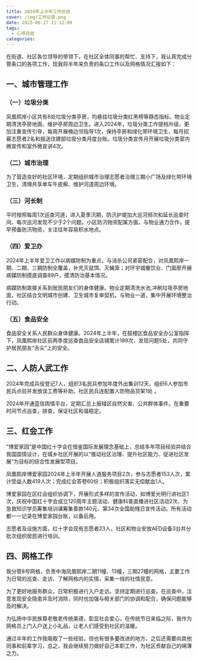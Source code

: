 ```yaml
---
title: 2024年上半年工作总结
cover: /img/工作记录.png
date: 2025-06-27 11:12:09
tags:
  - 心得总结
categories:
---
```


在街道、社区各位领导的带领下，在社区全体同事的帮忙、支持下，我认真完成分管条口的各项工作，现我将半年来负责的条口工作以及网格情况汇报如下：

## 一、城市管理工作

### （一）垃圾分类

凤凰熙岸小区共有8处垃圾分类亭房，均悬挂垃圾分类红黑榜等静态指标。物业定期清洗亭房地面、维护亭房周边卫生。进入2024年，垃圾分类工作提档升级，更加注重宣传引导，每周开展桶边邻指导1次，保持亭房和绿化带环境卫生，每月招募志愿者2名和报送住建部垃圾分类月度台账。垃圾分类宣传月开展垃圾分类室内微宣传和室外微宣讲4次。

### （二）城市治理

为了营造良好的社区环境，定期组织城市治理志愿者治理三期小广场及绿化带环境卫生，清理共享单车牛皮癣、维护河道周边环境。

### （三）河长制

平时按照每周1次巡查河道，进入夏季汛期，防汛护堤加大巡河频次和延长巡查时间，每次巡河发现不少于2个问题。小区防汛物资配属方面，与物业通力合作，提早预备防汛物资，关注往年容易积水地点。

### （四）爱卫办

2024年上半年爱卫工作以病媒防制为重点，与消杀公司紧密配合，对凤凰熙岸一期、二期、三期防制全覆盖，补充灭鼠饵、灭蝇笼；对环宇城餐饮业、门面房开展病媒防制摸底调查89户，摸清防治基本情况。

病媒防制直接关系到居民朋友们的身体健康。物业定期清洗水池,冲刷垃圾亭房地面，社区结合文明城市创建、卫生城市复审契机，与物业一道，集中开展环境整治行动。

### （五）食品安全

食品安全关系人民群众身体健康。2024年上半年，在鼓楼区食品安全办公室指挥下，凤凰熙岸社区前两季度巡查食品安全店铺累计189次，发现问题5处，共同守护居民朋友“舌尖”上的安全。

## 二、人防人武工作

2024年完成兵役登记7人，组织3名民兵参加年度外出集训12天、组织6人参加市民兵点验并发放误工费等补助。社区民兵连配置人防物品货架1处 。

2024年开通蓝信舆情平台，定期汇总上报辖区自然灾害、公共群体事件。在重要时间节点巡查，排查，保证社区和谐稳定。

## 三、红会工作

“博爱家园”是中国红十字会在借鉴国际发展理念基础上，总结多年项目经验并结合我国国情设计，在城乡社区开展的以“推动社区治理、提升社区能力、促进社区发展”为目标的综合性发展型项目。

凤凰熙岸博爱家园2024年上半年开展人道服务项目2次，参与志愿者153人次，累计受益人数419人次；完成红会答卷60份；积极组织落实无偿献血1人。

博爱家园在区红会组织协调下，开展形式多样的宣传活动，如博爱光明行进社区1次，庆祝中国红十字会成立120周年主题活动、健康科普直播进社区活动2次、为急救知识学员筹集培训课筹集善款140元、第34次全国助残日宣传活动。所有活动都一一记录在博爱家园台账，以备后用。

志愿者及设施方面，红十字会现有志愿者23人，社区和物业安放AED设备3台并分批次组织居民进行培训。

## 四、网格工作

我分管8号网格，负责中海凤凰熙岸二期11幢、13幢，三期27幢的网格，主要工作为日常的巡查、走访、了解网格内的实情，采集一线的社情民意。

为了更好地服务群众，日常积极进行入户走访。坚持定期进行巡查。在巡查中，注意发现安全隐患并及时消除，同时也加强与相关部门的协调和配合，确保问题能够及时解决。

为弘扬中华民族尊老敬老传统美德，彰显社会爱心，在传统节日来临之际，我作为网格员上门入户送上小礼品，让老人们感受到社区的温暖。

通过半年的工作我吸取了一些经验，但也有很多要改进的地方，之后还需要向其他同事和前辈学习，总之，我会继续努力做好自己本职工作，为社区贡献自己的绵薄之力。
